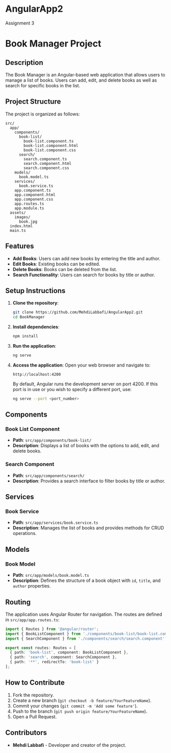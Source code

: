 # AngularApp2
Assignment 3

# Book Manager Project

## Description
The Book Manager is an Angular-based web application that allows users to manage a list of books. Users can add, edit, and delete books as well as search for specific books in the list.

## Project Structure
The project is organized as follows:

```
src/
  app/
    components/
      book-list/
        book-list.component.ts
        book-list.component.html
        book-list.component.css
      search/
        search.component.ts
        search.component.html
        search.component.css
    models/
      book.model.ts
    services/
      book.service.ts
    app.component.ts
    app.component.html
    app.component.css
    app.routes.ts
    app.module.ts
  assets/
    images/
      book.jpg
  index.html
  main.ts
```

## Features
- **Add Books**: Users can add new books by entering the title and author.
- **Edit Books**: Existing books can be edited.
- **Delete Books**: Books can be deleted from the list.
- **Search Functionality**: Users can search for books by title or author.

## Setup Instructions
1. **Clone the repository**:
   ```bash
   git clone https://github.com/MehdiLabbafi/AngularApp2.git
   cd BookManager
   ```

2. **Install dependencies**:
   ```bash
   npm install
   ```

3. **Run the application**:
   ```bash
   ng serve
   ```

4. **Access the application**:
   Open your web browser and navigate to:
   ```
   http://localhost:4200
   ```
   By default, Angular runs the development server on port 4200. If this port is in use or you wish to specify a different port, use:
   ```bash
   ng serve --port <port_number>
   ```

## Components
### Book List Component
- **Path**: `src/app/components/book-list/`
- **Description**: Displays a list of books with the options to add, edit, and delete books.

### Search Component
- **Path**: `src/app/components/search/`
- **Description**: Provides a search interface to filter books by title or author.

## Services
### Book Service
- **Path**: `src/app/services/book.service.ts`
- **Description**: Manages the list of books and provides methods for CRUD operations.

## Models
### Book Model
- **Path**: `src/app/models/book.model.ts`
- **Description**: Defines the structure of a book object with `id`, `title`, and `author` properties.

## Routing
The application uses Angular Router for navigation. The routes are defined in `src/app/app.routes.ts`:
```typescript
import { Routes } from '@angular/router';
import { BookListComponent } from './components/book-list/book-list.component';
import { SearchComponent } from './components/search/search.component';

export const routes: Routes = [
  { path: 'book-list', component: BookListComponent },
  { path: 'search', component: SearchComponent },
  { path: '**', redirectTo: 'book-list' }
];
```

## How to Contribute
1. Fork the repository.
2. Create a new branch (`git checkout -b feature/YourFeatureName`).
3. Commit your changes (`git commit -m 'Add some feature'`).
4. Push to the branch (`git push origin feature/YourFeatureName`).
5. Open a Pull Request.

## Contributors

- **Mehdi Labbafi** - Developer and creator of the project.


